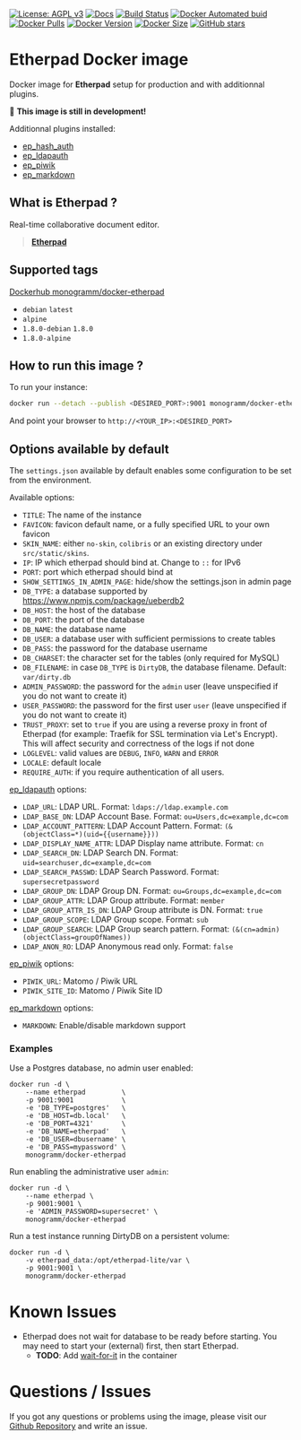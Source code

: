 
[![License: AGPL v3][uri_license_image]][uri_license]
[![Docs](https://img.shields.io/badge/Docs-Github%20Pages-blue)](https://monogramm.github.io/etherpad/)
[![Build Status](https://travis-ci.org/Monogramm/docker-etherpad.svg)](https://travis-ci.org/Monogramm/docker-etherpad)
[![Docker Automated buid](https://img.shields.io/docker/cloud/build/monogramm/docker-etherpad.svg)](https://hub.docker.com/r/monogramm/docker-etherpad/)
[![Docker Pulls](https://img.shields.io/docker/pulls/monogramm/docker-etherpad.svg)](https://hub.docker.com/r/monogramm/docker-etherpad/)
[![Docker Version](https://images.microbadger.com/badges/version/monogramm/docker-etherpad.svg)](https://microbadger.com/images/monogramm/docker-etherpad)
[![Docker Size](https://images.microbadger.com/badges/image/monogramm/docker-etherpad.svg)](https://microbadger.com/images/monogramm/docker-etherpad)
[![GitHub stars](https://img.shields.io/github/stars/Monogramm/docker-etherpad?style=social)](https://github.com/Monogramm/docker-etherpad)

# **Etherpad** Docker image

Docker image for **Etherpad** setup for production and with additionnal plugins.

:construction: **This image is still in development!**

Additionnal plugins installed:
-	[ep_hash_auth](https://www.npmjs.com/package/ep_hash_auth)
-	[ep_ldapauth](https://www.npmjs.com/package/ep_ldapauth)
-	[ep_piwik](https://www.npmjs.com/package/ep_piwik)
-	[ep_markdown](https://www.npmjs.com/package/ep_markdown)

## What is **Etherpad** ?

Real-time collaborative document editor.

> [**Etherpad**](https://etherpad.org/)

## Supported tags

[Dockerhub monogramm/docker-etherpad](https://hub.docker.com/r/monogramm/docker-etherpad/)

* `debian` `latest`
* `alpine`
* `1.8.0-debian` `1.8.0`
* `1.8.0-alpine`

## How to run this image ?

To run your instance:
```bash
docker run --detach --publish <DESIRED_PORT>:9001 monogramm/docker-etherpad
```

And point your browser to `http://<YOUR_IP>:<DESIRED_PORT>`

## Options available by default

The `settings.json` available by default enables some configuration to be set from the environment.

Available options:

* `TITLE`: The name of the instance
* `FAVICON`: favicon default name, or a fully specified URL to your own favicon
* `SKIN_NAME`: either `no-skin`, `colibris` or an existing directory under `src/static/skins`.
* `IP`: IP which etherpad should bind at. Change to `::` for IPv6
* `PORT`: port which etherpad should bind at
* `SHOW_SETTINGS_IN_ADMIN_PAGE`: hide/show the settings.json in admin page
* `DB_TYPE`: a database supported by https://www.npmjs.com/package/ueberdb2
* `DB_HOST`: the host of the database
* `DB_PORT`: the port of the database
* `DB_NAME`: the database name
* `DB_USER`: a database user with sufficient permissions to create tables
* `DB_PASS`: the password for the database username
* `DB_CHARSET`: the character set for the tables (only required for MySQL)
* `DB_FILENAME`: in case `DB_TYPE` is `DirtyDB`, the database filename. Default: `var/dirty.db`
* `ADMIN_PASSWORD`: the password for the `admin` user (leave unspecified if you do not want to create it)
* `USER_PASSWORD`: the password for the first user `user` (leave unspecified if you do not want to create it)
* `TRUST_PROXY`: set to `true` if you are using a reverse proxy in front of Etherpad (for example: Traefik for SSL termination via Let's Encrypt). This will affect security and correctness of the logs if not done
* `LOGLEVEL`: valid values are `DEBUG`, `INFO`, `WARN` and `ERROR`
* `LOCALE`: default locale
* `REQUIRE_AUTH`: if you require authentication of all users.

[ep_ldapauth](https://www.npmjs.com/package/ep_ldapauth) options:

* `LDAP_URL`: LDAP URL. Format: `ldaps://ldap.example.com`
* `LDAP_BASE_DN`: LDAP Account Base. Format: `ou=Users,dc=example,dc=com`
* `LDAP_ACCOUNT_PATTERN`: LDAP Account Pattern. Format: `(&(objectClass=*)(uid={{username}}))`
* `LDAP_DISPLAY_NAME_ATTR`: LDAP Display name attribute. Format: `cn`
* `LDAP_SEARCH_DN`: LDAP Search DN. Format: `uid=searchuser,dc=example,dc=com`
* `LDAP_SEARCH_PASSWD`: LDAP Search Password. Format: `supersecretpassword`
* `LDAP_GROUP_DN`: LDAP Group DN. Format: `ou=Groups,dc=example,dc=com`
* `LDAP_GROUP_ATTR`: LDAP Group attribute. Format: `member`
* `LDAP_GROUP_ATTR_IS_DN`: LDAP Group attribute is DN. Format: `true`
* `LDAP_GROUP_SCOPE`: LDAP Group scope. Format: `sub`
* `LDAP_GROUP_SEARCH`: LDAP Group search pattern. Format: `(&(cn=admin)(objectClass=groupOfNames))`
* `LDAP_ANON_RO`: LDAP Anonymous read only. Format: `false`

[ep_piwik](https://www.npmjs.com/package/ep_piwik) options:

* `PIWIK_URL`: Matomo / Piwik URL
* `PIWIK_SITE_ID`: Matomo / Piwik Site ID

[ep_markdown](https://www.npmjs.com/package/ep_markdown) options:

* `MARKDOWN`: Enable/disable markdown support

### Examples

Use a Postgres database, no admin user enabled:

```shell
docker run -d \
	--name etherpad         \
	-p 9001:9001            \
	-e 'DB_TYPE=postgres'   \
	-e 'DB_HOST=db.local'   \
	-e 'DB_PORT=4321'       \
	-e 'DB_NAME=etherpad'   \
	-e 'DB_USER=dbusername' \
	-e 'DB_PASS=mypassword' \
	monogramm/docker-etherpad
```

Run enabling the administrative user `admin`:

```shell
docker run -d \
	--name etherpad \
	-p 9001:9001 \
	-e 'ADMIN_PASSWORD=supersecret' \
	monogramm/docker-etherpad
```

Run a test instance running DirtyDB on a persistent volume:

```
docker run -d \
	-v etherpad_data:/opt/etherpad-lite/var \
	-p 9001:9001 \
	monogramm/docker-etherpad
```

# Known Issues

-	Etherpad does not wait for database to be ready before starting. You may need to start your (external) first, then start Etherpad.
	* **TODO**: Add [wait-for-it](https://github.com/vishnubob/wait-for-it) in the container

# Questions / Issues
If you got any questions or problems using the image, please visit our [Github Repository](https://github.com/Monogramm/docker-etherpad) and write an issue.

[uri_license]: http://www.gnu.org/licenses/agpl.html

[uri_license_image]: https://img.shields.io/badge/License-AGPL%20v3-blue.svg
